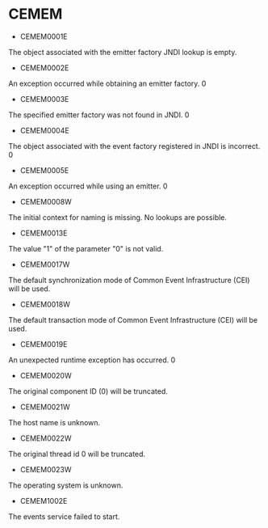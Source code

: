 # CEMEM

- CEMEM0001E

The object associated with the emitter factory JNDI lookup is empty.
- CEMEM0002E

An exception occurred while obtaining an emitter factory. 0
- CEMEM0003E

The specified emitter factory was not found in JNDI. 0
- CEMEM0004E

The object associated with the event factory registered in JNDI is incorrect. 0
- CEMEM0005E

An exception occurred while using an emitter. 0
- CEMEM0008W

The initial context for naming is missing. No lookups are possible.
- CEMEM0013E

The value "1" of the parameter "0" is not valid.
- CEMEM0017W

The default  synchronization mode of Common Event Infrastructure (CEI) will be used.
- CEMEM0018W

The default transaction mode of Common Event Infrastructure (CEI) will be used.
- CEMEM0019E

An unexpected runtime exception has occurred. 0
- CEMEM0020W

The original component ID (0) will be truncated.
- CEMEM0021W

The host name is unknown.
- CEMEM0022W

The original thread id 0 will be truncated.
- CEMEM0023W

The operating system is unknown.
- CEMEM1002E

The events service failed to start.